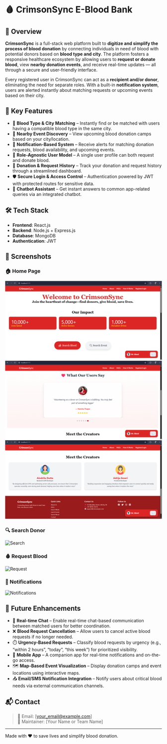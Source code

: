 # 🩸 CrimsonSync E-Blood Bank

## 📖 Overview

**CrimsonSync** is a full-stack web platform built to **digitize and simplify the process of blood donation** by connecting individuals in need of blood with potential donors based on **blood type and city**. The platform fosters a responsive healthcare ecosystem by allowing users to **request or donate blood**, view **nearby donation events**, and receive real-time updates — all through a secure and user-friendly interface.

Every registered user in CrimsonSync can act as a **recipient and/or donor**, eliminating the need for separate roles. With a built-in **notification system**, users are alerted instantly about matching requests or upcoming events based on their city.

## 🌟 Key Features

- 🧬 **Blood Type & City Matching** – Instantly find or be matched with users having a compatible blood type in the same city.
- 📍 **Nearby Event Discovery** – View upcoming blood donation camps based on your city/location.
- 🔔 **Notification-Based System** – Receive alerts for matching donation requests, blood availability, and upcoming events.
- 🔐 **Role-Agnostic User Model** – A single user profile can both request and donate blood.
- 🧾 **Donation & Request History** – Track your donation and request history through a streamlined dashboard.
- 🛡️ **Secure Login & Access Control** – Authentication powered by JWT with protected routes for sensitive data.
- 🤖 **Chatbot Assistant** – Get instant answers to common app-related queries via an integrated chatbot.

## 🛠️ Tech Stack

- **Frontend**: React.js
- **Backend**: Node.js + Express.js
- **Database**: MongoDB
- **Authentication**: JWT

## 📸 Screenshots

### 🏠 Home Page

![Home ](screenshots/home.png)  
![Home 1](Screenshots/home1.png)  
![Home 2](Screenshots/home2.png)

### 🔍 Search Donor

![Search](screenshots/search.png)

### 🩸 Request Blood

![Request](screenshots/request.png)

### 🔔 Notifications

![Notifications](screenshots/notifications.png)


## 🚀 Future Enhancements

- 💬 **Real-time Chat** – Enable real-time chat-based communication between matched users for better coordination.
- ❌ **Blood Request Cancellation** – Allow users to cancel active blood requests if no longer needed.
- ⏱️ **Urgency-Based Requests** – Classify blood requests by urgency (e.g., “within 2 hours”, “today”, “this week”) for prioritized visibility.
- 📱 **Mobile App** – A companion app for real-time notifications and on-the-go access.
- 🗺️ **Map-Based Event Visualization** – Display donation camps and event locations using interactive maps.
- 📤 **Email/SMS Notification Integration** – Notify users about critical blood needs via external communication channels.



## 📬 Contact

> 📧 Email: [your_email@example.com]  
> 🧑 Maintainer: [Your Name or Team Name]

---

Made with ❤️ to save lives and simplify blood donation.
